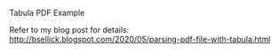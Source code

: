 Tabula PDF Example

Refer to my blog post for details: http://bsellick.blogspot.com/2020/05/parsing-pdf-file-with-tabula.html
